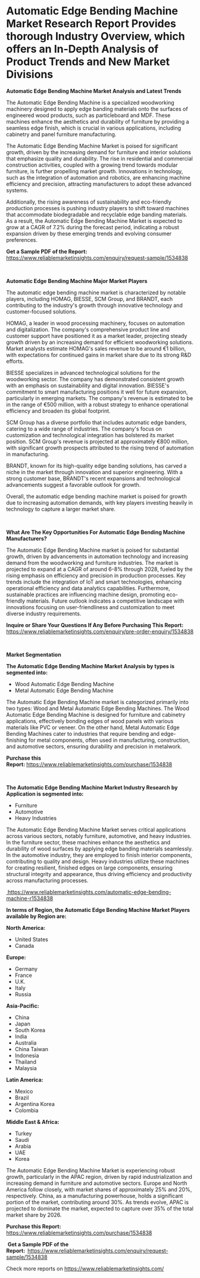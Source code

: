 <p><h1>Automatic Edge Bending Machine Market Research Report Provides thorough Industry Overview, which offers an In-Depth Analysis of Product Trends and New Market Divisions</h1></p><p><strong>Automatic Edge Bending Machine Market Analysis and Latest Trends</strong></p>
<p><p>The Automatic Edge Bending Machine is a specialized woodworking machinery designed to apply edge banding materials onto the surfaces of engineered wood products, such as particleboard and MDF. These machines enhance the aesthetics and durability of furniture by providing a seamless edge finish, which is crucial in various applications, including cabinetry and panel furniture manufacturing.</p><p>The Automatic Edge Bending Machine Market is poised for significant growth, driven by the increasing demand for furniture and interior solutions that emphasize quality and durability. The rise in residential and commercial construction activities, coupled with a growing trend towards modular furniture, is further propelling market growth. Innovations in technology, such as the integration of automation and robotics, are enhancing machine efficiency and precision, attracting manufacturers to adopt these advanced systems.</p><p>Additionally, the rising awareness of sustainability and eco-friendly production processes is pushing industry players to shift toward machines that accommodate biodegradable and recyclable edge banding materials. As a result, the Automatic Edge Bending Machine Market is expected to grow at a CAGR of 7.2% during the forecast period, indicating a robust expansion driven by these emerging trends and evolving consumer preferences.</p></p>
<p><strong>Get a Sample PDF of the Report:&nbsp;</strong> <a href="https://www.reliablemarketinsights.com/enquiry/request-sample/1534838?utm_campaign=2632&utm_medium=2&utm_source=Github&utm_content=ia&utm_term=11042025&utm_id=automatic-edge-bending-machine">https://www.reliablemarketinsights.com/enquiry/request-sample/1534838</a></p>
<p>&nbsp;</p>
<p><strong>Automatic Edge Bending Machine Major Market Players</strong></p>
<p><p>The automatic edge bending machine market is characterized by notable players, including HOMAG, BIESSE, SCM Group, and BRANDT, each contributing to the industry's growth through innovative technology and customer-focused solutions.</p><p>HOMAG, a leader in wood processing machinery, focuses on automation and digitalization. The company's comprehensive product line and customer support have positioned it as a market leader, projecting steady growth driven by an increasing demand for efficient woodworking solutions. Market analysts estimate HOMAG's sales revenue to be around €1 billion, with expectations for continued gains in market share due to its strong R&D efforts.</p><p>BIESSE specializes in advanced technological solutions for the woodworking sector. The company has demonstrated consistent growth with an emphasis on sustainability and digital innovation. BIESSE's commitment to smart manufacturing positions it well for future expansion, particularly in emerging markets. The company's revenue is estimated to be in the range of €500 million, with a robust strategy to enhance operational efficiency and broaden its global footprint.</p><p>SCM Group has a diverse portfolio that includes automatic edge banders, catering to a wide range of industries. The company's focus on customization and technological integration has bolstered its market position. SCM Group's revenue is projected at approximately €800 million, with significant growth prospects attributed to the rising trend of automation in manufacturing.</p><p>BRANDT, known for its high-quality edge banding solutions, has carved a niche in the market through innovation and superior engineering. With a strong customer base, BRANDT's recent expansions and technological advancements suggest a favorable outlook for growth.</p><p>Overall, the automatic edge bending machine market is poised for growth due to increasing automation demands, with key players investing heavily in technology to capture a larger market share.</p></p>
<p>&nbsp;</p>
<p><strong>What Are The Key Opportunities For Automatic Edge Bending Machine Manufacturers?</strong></p>
<p><p>The Automatic Edge Bending Machine market is poised for substantial growth, driven by advancements in automation technology and increasing demand from the woodworking and furniture industries. The market is projected to expand at a CAGR of around 6-8% through 2028, fueled by the rising emphasis on efficiency and precision in production processes. Key trends include the integration of IoT and smart technologies, enhancing operational efficiency and data analytics capabilities. Furthermore, sustainable practices are influencing machine design, promoting eco-friendly materials. Future outlook indicates a competitive landscape with innovations focusing on user-friendliness and customization to meet diverse industry requirements.</p></p>
<p><strong>Inquire or Share Your Questions If Any Before Purchasing This Report:</strong> <a href="https://www.reliablemarketinsights.com/enquiry/pre-order-enquiry/1534838?utm_campaign=2632&utm_medium=2&utm_source=Github&utm_content=ia&utm_term=11042025&utm_id=automatic-edge-bending-machine">https://www.reliablemarketinsights.com/enquiry/pre-order-enquiry/1534838</a></p>
<p>&nbsp;</p>
<p><strong>Market Segmentation</strong></p>
<p><strong>The Automatic Edge Bending Machine Market Analysis by types is segmented into:</strong></p>
<p><ul><li>Wood Automatic Edge Bending Machine</li><li>Metal Automatic Edge Bending Machine</li></ul></p>
<p><p>The Automatic Edge Bending Machine market is categorized primarily into two types: Wood and Metal Automatic Edge Bending Machines. The Wood Automatic Edge Bending Machine is designed for furniture and cabinetry applications, effectively bonding edges of wood panels with various materials like PVC or veneer. On the other hand, Metal Automatic Edge Bending Machines cater to industries that require bending and edge-finishing for metal components, often used in manufacturing, construction, and automotive sectors, ensuring durability and precision in metalwork.</p></p>
<p><strong>Purchase this Report:&nbsp;</strong><a href="https://www.reliablemarketinsights.com/purchase/1534838?utm_campaign=2632&utm_medium=2&utm_source=Github&utm_content=ia&utm_term=11042025&utm_id=automatic-edge-bending-machine">https://www.reliablemarketinsights.com/purchase/1534838</a></p>
<p>&nbsp;</p>
<p><strong>The Automatic Edge Bending Machine Market Industry Research by Application is segmented into:</strong></p>
<p><ul><li>Furniture</li><li>Automotive</li><li>Heavy Industries</li></ul></p>
<p><p>The Automatic Edge Bending Machine Market serves critical applications across various sectors, notably furniture, automotive, and heavy industries. In the furniture sector, these machines enhance the aesthetics and durability of wood surfaces by applying edge banding materials seamlessly. In the automotive industry, they are employed to finish interior components, contributing to quality and design. Heavy industries utilize these machines for creating resilient, finished edges on large components, ensuring structural integrity and appearance, thus driving efficiency and productivity across manufacturing processes.</p></p>
<p><a href="https://www.reliablemarketinsights.com/automatic-edge-bending-machine-r1534838?utm_campaign=2632&utm_medium=2&utm_source=Github&utm_content=ia&utm_term=11042025&utm_id=automatic-edge-bending-machine">&nbsp;https://www.reliablemarketinsights.com/automatic-edge-bending-machine-r1534838</a></p>
<p><strong>In terms of Region, the Automatic Edge Bending Machine Market Players available by Region are:</strong></p>
<p>
    <p> <strong> North America: </strong>
        <ul>
            <li>United States</li>
            <li>Canada</li>
        </ul>
        </p> 
    <p> <strong> Europe: </strong>
        <ul>
            <li>Germany</li>
            <li>France</li>
            <li>U.K.</li>
            <li>Italy</li>
            <li>Russia</li>
        </ul>
        </p> 
    <p> <strong> Asia-Pacific: </strong>
        <ul>
            <li>China</li>
            <li>Japan</li>
            <li>South Korea</li>
            <li>India</li>
            <li>Australia</li>
            <li>China Taiwan</li>
            <li>Indonesia</li>
            <li>Thailand</li>
            <li>Malaysia</li>
        </ul>
        </p> 
    <p> <strong> Latin America: </strong>
        <ul>
            <li>Mexico</li>
            <li>Brazil</li>
            <li>Argentina Korea</li>
            <li>Colombia</li>
        </ul>
        </p> 
    <p> <strong> Middle East & Africa: </strong>
        <ul>
            <li>Turkey</li>
            <li>Saudi</li>
            <li>Arabia</li>
            <li>UAE</li>
            <li>Korea</li>
        </ul>
    </p>
    </p>
<p><p>The Automatic Edge Bending Machine Market is experiencing robust growth, particularly in the APAC region, driven by rapid industrialization and increasing demand in furniture and automotive sectors. Europe and North America follow closely, with market shares of approximately 25% and 20%, respectively. China, as a manufacturing powerhouse, holds a significant portion of the market, contributing around 30%. As trends evolve, APAC is projected to dominate the market, expected to capture over 35% of the total market share by 2026.</p></p>
<p><strong>Purchase this Report: </strong><a href="https://www.reliablemarketinsights.com/purchase/1534838?utm_campaign=2632&utm_medium=2&utm_source=Github&utm_content=ia&utm_term=11042025&utm_id=automatic-edge-bending-machine">https://www.reliablemarketinsights.com/purchase/1534838</a></p>
<p>&nbsp;<strong>Get a Sample PDF of the Report:&nbsp;&nbsp;</strong><a href="https://www.reliablemarketinsights.com/enquiry/request-sample/1534838?utm_campaign=2632&utm_medium=2&utm_source=Github&utm_content=ia&utm_term=11042025&utm_id=automatic-edge-bending-machine">https://www.reliablemarketinsights.com/enquiry/request-sample/1534838</a></p>
<p><strong></strong></p>
<p>Check more reports on <a href="https://www.reliablemarketinsights.com/?utm_campaign=2632&utm_medium=2&utm_source=Github&utm_content=ia&utm_term=11042025&utm_id=automatic-edge-bending-machine">https://www.reliablemarketinsights.com/</a></p>